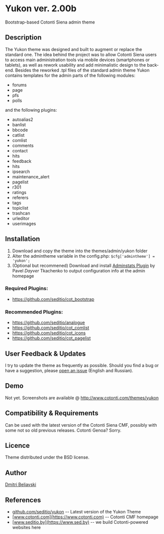 # Yukon ver. 2.00b
Bootstrap-based Cotonti Siena admin theme

## Description
The Yukon theme was designed and built to augment or replace the standard one. The idea behind the project was to allow Cotonti Siena users to access main administration tools via mobile devices (smartphones or tablets), as well as rework usability and add minimalistic design to the back-end.
Besides the reworked .tpl files of the standard admin theme Yukon contains templates for the admin parts of the following modules:
- forums
- page
- pfs
- polls

and the following plugins:
- autoalias2
- banlist
- bbcode
- catlist
- comlist
- comments
- contact
- hits
- feedback
- hits
- ipsearch
- maintenance_alert
- pagelist
- r301
- ratings
- referers
- tags
- topiclist
- trashcan
- urleditor
- userimages

## Installation
1. Download and copy the theme into the themes/admin/yukon folder
2. Alter the admintheme variable in the config.php: `$cfg['admintheme'] = 'yukon';`
3. (Optional but recommened) Download and install [Adminstats Plugin](https://github.com/Dayver/adminstats) by Pavel *Dayver* Tkachenko to output configuration info at the admin homepage

### Required Plugins:
- https://github.com/seditio/cot_bootstrap

### Recommended Plugins:
- https://github.com/seditio/analogue
- https://github.com/seditio/cot_comlist
- https://github.com/seditio/cot_icons
- https://github.com/seditio/cot_pagelist

## User Feedback & Updates
I try to update the theme as frequently as possible. Should you find a bug or have a suggestion, please [open an issue](https://github.com/seditio/yukon/issues) (English and Russian).

## Demo
Not yet. Screenshots are available @ http://www.cotonti.com/themes/yukon

## Compatibility & Requirements
Can be used with the latest version of the Cotonti Siena CMF, possibly with some not so old previous releases.
Cotonti Genoa? Sorry.

## Licence
Theme distributed under the BSD license.

## Author
[Dmitri Beliavski](http://github.com/seditio)

## References
- [github.com/seditio/yukon](https://github.com/seditio/yukon) -- Latest version of the Yukon Theme
- [www.cotonti.com](https://www.cotonti.com) -- Cotonti CMF homepage
- [www.seditio.by](https://www.sed.by) -- we build Cotonti-powered websites here
